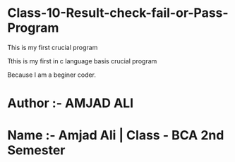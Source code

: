 # Class-10-Result-check-fail-or-Pass-Program
This is my first crucial program
<p>Tthis is my first in c language basis crucial program</p>
<p>Because I am a beginer coder.</p>
<h1>Author :- AMJAD ALI</h1>
<h1> Name :- Amjad Ali | Class - BCA 2nd Semester</h1>
